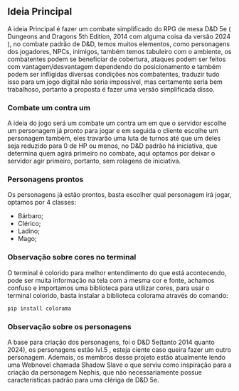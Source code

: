 ## Ideia Principal

A ideia Principal é fazer um combate simplificado do RPG de mesa D&D 5e ( Dungeons and Dragons 5th Edition, 2014 com alguma coisa da versão 2024 ), no combate padrão de D&D, temos muitos elementos, como personagens dos jogadores, NPCs, inimigos, também temos tabuleiro com o ambiente, os combatentes podem se beneficiar de cobertura, ataques podem ser feitos com vantagem/desvantagem dependendo do posicionamento e também podem ser infligidas diversas condições nos combatentes, traduzir tudo isso para um jogo digital não seria impossível, mas certamente seria bem trabalhoso, portanto a proposta é fazer uma versão simplificada disso.

### Combate um contra um

A ideia do jogo será um combate um contra um em que o servidor escolhe um personagem já pronto para jogar e em seguida o cliente escolhe um personagem também, eles travarão uma luta de turnos até que um deles seja reduzido para 0 de HP ou menos, no D&D padrão há iniciativa, que determina quem agirá primeiro no combate, aqui optamos por deixar o servidor agir primeiro, portanto, sem rolagens de iniciativa.

### Personagens prontos

Os personagens já estão prontos, basta escolher qual personagem irá jogar, optamos por 4 classes:

- Bárbaro;
- Clérico;
- Ladino;
- Mago;

### Observação sobre cores no terminal

O terminal é colorido para melhor entendimento do que está acontecendo, pode ser muita informação na tela com a mesma cor e fonte, achamos confuso e importamos uma biblioteca para utilizar cores, para usar o terminal colorido, basta instalar a biblioteca colorama através do comando:

```bash
pip install colorama
```

### Observação sobre os personagens

A base para criação dos personagens, foi o D&D 5e(tanto 2014 quanto 2024), os personagens estão lvl.5 , esteja ciente caso queira fazer um outro personagem. Ademais, os membros desse projeto estão atualmente lendo uma Webnovel chamada Shadow Slave o que serviu como inspiração para a criação da personagem Nephis, que não necessariamente possue características padrão para uma clériga de D&D 5e.
